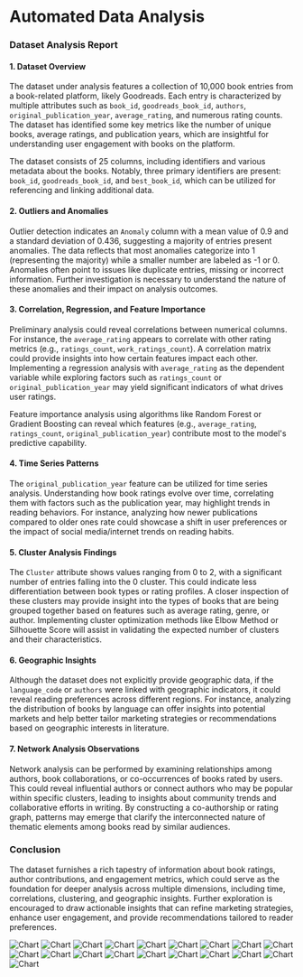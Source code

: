 # Automated Data Analysis

### Dataset Analysis Report

#### 1. Dataset Overview
The dataset under analysis features a collection of 10,000 book entries from a book-related platform, likely Goodreads. Each entry is characterized by multiple attributes such as `book_id`, `goodreads_book_id`, `authors`, `original_publication_year`, `average_rating`, and numerous rating counts. The dataset has identified some key metrics like the number of unique books, average ratings, and publication years, which are insightful for understanding user engagement with books on the platform.

The dataset consists of 25 columns, including identifiers and various metadata about the books. Notably, three primary identifiers are present: `book_id`, `goodreads_book_id`, and `best_book_id`, which can be utilized for referencing and linking additional data.

#### 2. Outliers and Anomalies
Outlier detection indicates an `Anomaly` column with a mean value of 0.9 and a standard deviation of 0.436, suggesting a majority of entries present anomalies. The data reflects that most anomalies categorize into 1 (representing the majority) while a smaller number are labeled as -1 or 0. Anomalies often point to issues like duplicate entries, missing or incorrect information. Further investigation is necessary to understand the nature of these anomalies and their impact on analysis outcomes.

#### 3. Correlation, Regression, and Feature Importance
Preliminary analysis could reveal correlations between numerical columns. For instance, the `average_rating` appears to correlate with other rating metrics (e.g., `ratings_count`, `work_ratings_count`). A correlation matrix could provide insights into how certain features impact each other. Implementing a regression analysis with `average_rating` as the dependent variable while exploring factors such as `ratings_count` or `original_publication_year` may yield significant indicators of what drives user ratings.

Feature importance analysis using algorithms like Random Forest or Gradient Boosting can reveal which features (e.g., `average_rating`, `ratings_count`, `original_publication_year`) contribute most to the model's predictive capability.

#### 4. Time Series Patterns
The `original_publication_year` feature can be utilized for time series analysis. Understanding how book ratings evolve over time, correlating them with factors such as the publication year, may highlight trends in reading behaviors. For instance, analyzing how newer publications compared to older ones rate could showcase a shift in user preferences or the impact of social media/internet trends on reading habits.

#### 5. Cluster Analysis Findings
The `Cluster` attribute shows values ranging from 0 to 2, with a significant number of entries falling into the 0 cluster. This could indicate less differentiation between book types or rating profiles. A closer inspection of these clusters may provide insight into the types of books that are being grouped together based on features such as average rating, genre, or author. Implementing cluster optimization methods like Elbow Method or Silhouette Score will assist in validating the expected number of clusters and their characteristics.

#### 6. Geographic Insights
Although the dataset does not explicitly provide geographic data, if the `language_code` or `authors` were linked with geographic indicators, it could reveal reading preferences across different regions. For instance, analyzing the distribution of books by language can offer insights into potential markets and help better tailor marketing strategies or recommendations based on geographic interests in literature.

#### 7. Network Analysis Observations
Network analysis can be performed by examining relationships among authors, book collaborations, or co-occurrences of books rated by users. This could reveal influential authors or connect authors who may be popular within specific clusters, leading to insights about community trends and collaborative efforts in writing. By constructing a co-authorship or rating graph, patterns may emerge that clarify the interconnected nature of thematic elements among books read by similar audiences.

### Conclusion
The dataset furnishes a rich tapestry of information about book ratings, author contributions, and engagement metrics, which could serve as the foundation for deeper analysis across multiple dimensions, including time, correlations, clustering, and geographic insights. Further exploration is encouraged to draw actionable insights that can refine marketing strategies, enhance user engagement, and provide recommendations tailored to reader preferences.

![Chart](output/goodreads/correlation_heatmap.png)
![Chart](output/goodreads/histogram_book_id.png)
![Chart](output/goodreads/histogram_goodreads_book_id.png)
![Chart](output/goodreads/histogram_best_book_id.png)
![Chart](output/goodreads/histogram_work_id.png)
![Chart](output/goodreads/histogram_books_count.png)
![Chart](output/goodreads/histogram_isbn13.png)
![Chart](output/goodreads/histogram_original_publication_year.png)
![Chart](output/goodreads/histogram_average_rating.png)
![Chart](output/goodreads/histogram_ratings_count.png)
![Chart](output/goodreads/histogram_work_ratings_count.png)
![Chart](output/goodreads/histogram_work_text_reviews_count.png)
![Chart](output/goodreads/histogram_ratings_1.png)
![Chart](output/goodreads/histogram_ratings_2.png)
![Chart](output/goodreads/histogram_ratings_3.png)
![Chart](output/goodreads/histogram_ratings_4.png)
![Chart](output/goodreads/histogram_ratings_5.png)
![Chart](output/goodreads/histogram_Anomaly.png)
![Chart](output/goodreads/histogram_Cluster.png)

